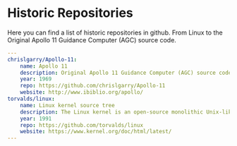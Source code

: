 # Historic Repositories
Here you can find a list of historic repositories in github. From Linux to the Original Apollo 11 Guidance Computer (AGC) source code.

```yaml
---
chrislgarry/Apollo-11: 
    name: Apollo 11
    description: Original Apollo 11 Guidance Computer (AGC) source code
    year: 1969
    repo: https://github.com/chrislgarry/Apollo-11
    website: http://www.ibiblio.org/apollo/
torvalds/linux: 
    name: Linux kernel source tree
    description: The Linux kernel is an open-source monolithic Unix-like computer operating system kernel. The Linux family of operating systems is based on this kernel, Android OS as well.
    year: 1991
    repo: https://github.com/torvalds/linux
    website: https://www.kernel.org/doc/html/latest/
---
```
